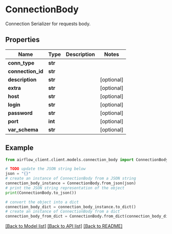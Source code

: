 # ConnectionBody

Connection Serializer for requests body.

## Properties

Name | Type | Description | Notes
------------ | ------------- | ------------- | -------------
**conn_type** | **str** |  | 
**connection_id** | **str** |  | 
**description** | **str** |  | [optional] 
**extra** | **str** |  | [optional] 
**host** | **str** |  | [optional] 
**login** | **str** |  | [optional] 
**password** | **str** |  | [optional] 
**port** | **int** |  | [optional] 
**var_schema** | **str** |  | [optional] 

## Example

```python
from airflow_client.client.models.connection_body import ConnectionBody

# TODO update the JSON string below
json = "{}"
# create an instance of ConnectionBody from a JSON string
connection_body_instance = ConnectionBody.from_json(json)
# print the JSON string representation of the object
print(ConnectionBody.to_json())

# convert the object into a dict
connection_body_dict = connection_body_instance.to_dict()
# create an instance of ConnectionBody from a dict
connection_body_from_dict = ConnectionBody.from_dict(connection_body_dict)
```
[[Back to Model list]](../README.md#documentation-for-models) [[Back to API list]](../README.md#documentation-for-api-endpoints) [[Back to README]](../README.md)


